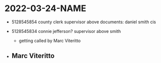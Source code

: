 # 2022-03-24-NAME

- 5128545854 county clerk supervisor above documents: daniel smith cis 
- 5128545834 connie jefferson? supervisor above smith 
  - getting called by Marc Viteritto 

- Marc Viteritto 
  - 

